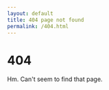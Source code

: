 ```yaml
---
layout: default
title: 404 page not found
permalink: /404.html
---
```

# 404
Hm. Can't seem to find that page.

